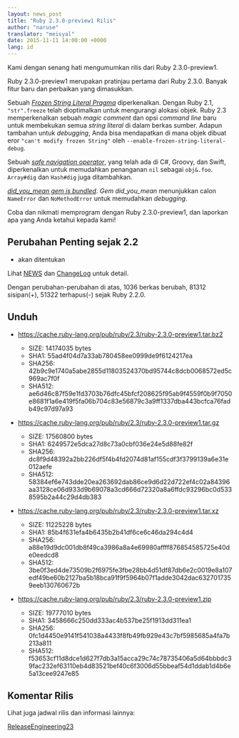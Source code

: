```yaml
---
layout: news_post
title: "Ruby 2.3.0-preview1 Rilis"
author: "naruse"
translator: "meisyal"
date: 2015-11-11 14:00:00 +0000
lang: id
---
```


Kami dengan senang hati mengumumkan rilis dari Ruby 2.3.0-preview1.

Ruby 2.3.0-preview1 merupakan pratinjau pertama dari Ruby 2.3.0.
Banyak fitur baru dan perbaikan yang dimasukkan.

Sebuah [*Frozen String Literal Pragma*](https://bugs.ruby-lang.org/issues/11473)
diperkenalkan.
Dengan Ruby 2.1, `"str".freeze` telah dioptimalkan untuk mengurangi alokasi objek.
Ruby 2.3 memperkenalkan sebuah *magic comment* dan opsi *command line* baru untuk
membekukan semua *string literal* di dalam berkas sumber.
Adapun tambahan untuk *debugging*, Anda bisa mendapatkan di mana objek dibuat
eror `"can't modify frozen String"` oleh
`--enable-frozen-string-literal-debug`.

Sebuah [*safe navigation operator*](https://bugs.ruby-lang.org/issues/11537),
yang telah ada di C#, Groovy, dan Swift, diperkenalkan untuk memudahkan
penanganan `nil` sebagai `obj&.foo`. `Array#dig` dan `Hash#dig` juga ditambahkan.

[*did_you_mean gem is bundled*](https://bugs.ruby-lang.org/issues/11252).
*Gem did_you_mean*
menunjukkan calon `NameError` dan `NoMethodError` untuk memudahkan
*debugging*.

Coba dan nikmati memprogram dengan Ruby 2.3.0-preview1, dan laporkan
apa yang Anda ketahui kepada kami!

## Perubahan Penting sejak 2.2

* akan ditentukan

Lihat [NEWS](https://github.com/ruby/ruby/blob/v2_3_0_preview1/NEWS) dan
[ChangeLog](https://github.com/ruby/ruby/blob/v2_3_0_preview1/ChangeLog)
untuk detail.

Dengan perubahan-perubahan di atas, 1036 berkas berubah, 81312 sisipan(+), 51322
terhapus(-) sejak Ruby 2.2.0.

## Unduh

* <https://cache.ruby-lang.org/pub/ruby/2.3/ruby-2.3.0-preview1.tar.bz2>

  * SIZE:   14174035 bytes
  * SHA1:   55ad4f04d7a33ab780458ee0999de9f6124217ea
  * SHA256: 42b9c9e1740a5abe2855d11803524370bd95744c8dcb0068572ed5c969ac7f0f
  * SHA512: ae6d46c87f59e1fd3703b76dfc45bfcf208625f95ab9f4559f0b9f7050e8681f1a6e419f5fa06b704c83e56879c3a9ff1337dba443bcfca76fadb49c97d97a93

* <https://cache.ruby-lang.org/pub/ruby/2.3/ruby-2.3.0-preview1.tar.gz>

  * SIZE:   17560800 bytes
  * SHA1:   6249572e5dca27d8c73a0cbf036e24e5d88fe82f
  * SHA256: dc8f9d48392a2bb226df5f4b4fd2074d81af155cdf3f3799139a6e31e012aefe
  * SHA512: 58384ef6e743dde20ea263692dab86ce9d6d22d722ef4c02a84396aa3128ce06d933d9b69078a3cd666d72320a8a6ffdc93296bc0d5338595b2a44c29d4db383

* <https://cache.ruby-lang.org/pub/ruby/2.3/ruby-2.3.0-preview1.tar.xz>

  * SIZE:   11225228 bytes
  * SHA1:   85b4f631efa4b6435b2b41df6ce6c46da294c4d4
  * SHA256: a88e19d9dc001db8f49ca3986a8a4e69980affff876854585725e40de0eedcd8
  * SHA512: 3be0f3ed4de73509b2f6975fe3fbe28bb4d51df87db6e2c0019e8a107edf49be60b2127ba5b18bca91f9f5964b07f1adde3042dac6327017359eeb130760672b

* <https://cache.ruby-lang.org/pub/ruby/2.3/ruby-2.3.0-preview1.zip>

  * SIZE:   19777010 bytes
  * SHA1:   3458666c250dd333ac4b537be25f1913dd311ea1
  * SHA256: 0fc1d4450e9141f541038a4433f8fb49fb929e43c7bf5985685a4fa7b213a811
  * SHA512: f53653cf11d8dce1d627f7db3a15acca29c74c78735406a5d64bbbdc39fac232ef63110eb4d83521bef40c6f3006d55bbeaf54d1ddab1d4b6e5a13cee9247e85

## Komentar Rilis

Lihat juga jadwal rilis dan informasi lainnya:

[ReleaseEngineering23](https://bugs.ruby-lang.org/projects/ruby-master/wiki/ReleaseEngineering23)
